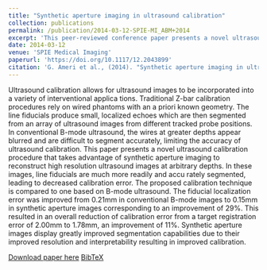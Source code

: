 ```yaml
---
title: "Synthetic aperture imaging in ultrasound calibration"
collection: publications
permalink: /publication/2014-03-12-SPIE-MI_ABM+2014
excerpt: 'This peer-reviewed conference paper presents a novel ultrasound calibration procedure that takes advantage of synthetic aperture imaging to reconstruct high resolution ultrasound images at arbitrary depths.'
date: 2014-03-12
venue: 'SPIE Medical Imaging'
paperurl: 'https://doi.org/10.1117/12.2043899'
citation: 'G. Ameri et al., (2014). "Synthetic aperture imaging in ultrasound calibration"; in <i>SPIE Medical Imaging: Image-Guided Procedures, Robotic Interventions, and Modeling</i>, 90361I, pp. 401-406.'
---
```


Ultrasound calibration allows for ultrasound images to be incorporated into a variety of interventional applica­ tions. Traditional Z-bar calibration procedures rely on wired phantoms with an a priori known geometry. The line fiducials produce small, localized echoes which are then segmented from an array of ultrasound images from different tracked probe positions. In conventional B-mode ultrasound, the wires at greater depths appear blurred and are difficult to segment accurately, limiting the accuracy of ultrasound calibration. This paper presents a novel ultrasound calibration procedure that takes advantage of synthetic aperture imaging to reconstruct high resolution ultrasound images at arbitrary depths. In these images, line fiducials are much more readily and accu­ rately segmented, leading to decreased calibration error. The proposed calibration technique is compared to one based on B-mode ultrasound. The fiducial localization error was improved from 0.21mm in conventional B-mode images to 0.15mm in synthetic aperture images corresponding to an improvement of 29%. This resulted in an overall reduction of calibration error from a target registration error of 2.00mm to 1.78mm, an improvement of 11%. Synthetic aperture images display greatly improved segmentation capabilities due to their improved resolution and interpretability resulting in improved calibration.

[Download paper here](https://doi.org/10.1117/12.2043899) [BibTeX](./../files/bibtex/ABM+2014.bib)